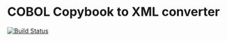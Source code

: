 # COBOL Copybook to XML converter

[![Build Status](https://travis-ci.org/royopa/cobolcopybook2xml.svg?branch=master)](https://travis-ci.org/royopa/cobolcopybook2xml)


